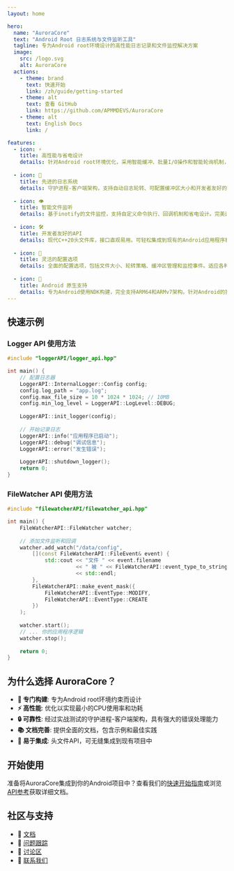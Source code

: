 ```yaml
---
layout: home

hero:
  name: "AuroraCore"
  text: "Android Root 日志系统与文件监听工具"
  tagline: 专为Android root环境设计的高性能日志记录和文件监控解决方案
  image:
    src: /logo.svg
    alt: AuroraCore
  actions:
    - theme: brand
      text: 快速开始
      link: /zh/guide/getting-started
    - theme: alt
      text: 查看 GitHub
      link: https://github.com/APMMDEVS/AuroraCore
    - theme: alt
      text: English Docs
      link: /

features:
  - icon: ⚡
    title: 高性能与省电设计
    details: 针对Android root环境优化，采用智能缓冲、批量I/O操作和智能轮询机制，最大限度减少CPU使用率和功耗。
    
  - icon: 📝
    title: 先进的日志系统
    details: 守护进程-客户端架构，支持自动日志轮转、可配置缓冲区大小和开发者友好的API。支持多种日志级别和自定义格式。
    
  - icon: 👁️
    title: 智能文件监听
    details: 基于inotify的文件监控，支持自定义命令执行、回调机制和省电设计。完美适用于实时文件系统监控。
    
  - icon: 🛠️
    title: 开发者友好的API
    details: 现代C++20头文件库，接口直观易用。可轻松集成到现有的Android应用程序和系统服务中。
    
  - icon: 🔧
    title: 灵活的配置选项
    details: 全面的配置选项，包括文件大小、轮转策略、缓冲区管理和监控事件。适应各种使用场景。
    
  - icon: 📱
    title: Android 原生支持
    details: 专为Android使用NDK构建，完全支持ARM64和ARMv7架构。针对Android的独特约束和要求进行优化。
---
```


## 快速示例

### Logger API 使用方法

```cpp
#include "loggerAPI/logger_api.hpp"

int main() {
    // 配置日志器
    LoggerAPI::InternalLogger::Config config;
    config.log_path = "app.log";
    config.max_file_size = 10 * 1024 * 1024; // 10MB
    config.min_log_level = LoggerAPI::LogLevel::DEBUG;
    
    LoggerAPI::init_logger(config);
    
    // 开始记录日志
    LoggerAPI::info("应用程序已启动");
    LoggerAPI::debug("调试信息");
    LoggerAPI::error("发生错误");
    
    LoggerAPI::shutdown_logger();
    return 0;
}
```

### FileWatcher API 使用方法

```cpp
#include "filewatcherAPI/filewatcher_api.hpp"

int main() {
    FileWatcherAPI::FileWatcher watcher;
    
    // 添加文件监听和回调
    watcher.add_watch("/data/config", 
        [](const FileWatcherAPI::FileEvent& event) {
            std::cout << "文件 " << event.filename 
                      << " 被 " << FileWatcherAPI::event_type_to_string(event.type) 
                      << std::endl;
        },
        FileWatcherAPI::make_event_mask({
            FileWatcherAPI::EventType::MODIFY,
            FileWatcherAPI::EventType::CREATE
        })
    );
    
    watcher.start();
    // ... 你的应用程序逻辑
    watcher.stop();
    
    return 0;
}
```

## 为什么选择 AuroraCore？

- **🎯 专门构建**: 专为Android root环境约束而设计
- **⚡ 高性能**: 优化以实现最小的CPU使用率和功耗
- **🔒 可靠性**: 经过实战测试的守护进程-客户端架构，具有强大的错误处理能力
- **📚 文档完善**: 提供全面的文档，包含示例和最佳实践
- **🚀 易于集成**: 头文件API，可无缝集成到现有项目中

## 开始使用

准备将AuroraCore集成到你的Android项目中？查看我们的[快速开始指南](/zh/guide/getting-started)或浏览[API参考](/zh/api/logger-api)获取详细文档。

## 社区与支持

- 📖 [文档](/zh/guide/introduction)
- 🐛 [问题跟踪](https://github.com/APMMDEVS/AuroraCore/issues)
- 💬 [讨论区](https://github.com/APMMDEVS/AuroraCore/discussions)
- 📧 [联系我们](mailto:support@APMMDEVS.com)